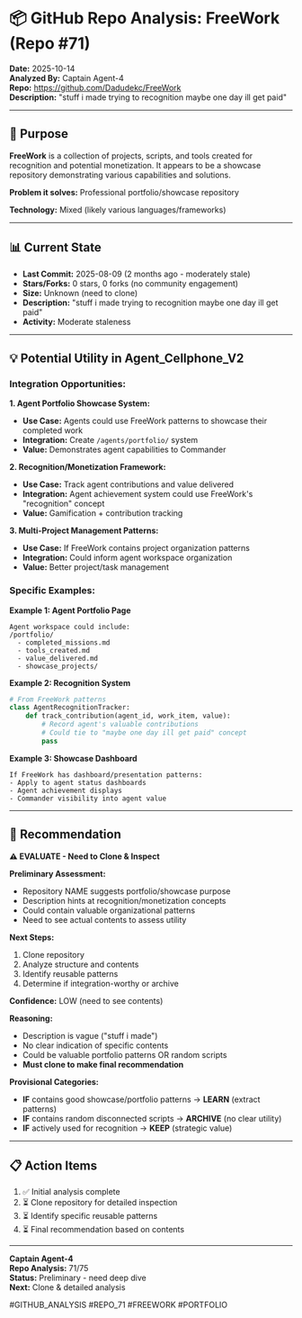 # 📦 GitHub Repo Analysis: FreeWork (Repo #71)

**Date:** 2025-10-14  
**Analyzed By:** Captain Agent-4  
**Repo:** https://github.com/Dadudekc/FreeWork  
**Description:** "stuff i made trying to recognition maybe one day ill get paid"

---

## 🎯 Purpose

**FreeWork** is a collection of projects, scripts, and tools created for recognition and potential monetization. It appears to be a showcase repository demonstrating various capabilities and solutions.

**Problem it solves:** Professional portfolio/showcase repository

**Technology:** Mixed (likely various languages/frameworks)

---

## 📊 Current State

- **Last Commit:** 2025-08-09 (2 months ago - moderately stale)
- **Stars/Forks:** 0 stars, 0 forks (no community engagement)
- **Size:** Unknown (need to clone)
- **Description:** "stuff i made trying to recognition maybe one day ill get paid"
- **Activity:** Moderate staleness

---

## 💡 Potential Utility in Agent_Cellphone_V2

### Integration Opportunities:

**1. Agent Portfolio Showcase System:**
- **Use Case:** Agents could use FreeWork patterns to showcase their completed work
- **Integration:** Create `/agents/portfolio/` system
- **Value:** Demonstrates agent capabilities to Commander

**2. Recognition/Monetization Framework:**
- **Use Case:** Track agent contributions and value delivered
- **Integration:** Agent achievement system could use FreeWork's "recognition" concept
- **Value:** Gamification + contribution tracking

**3. Multi-Project Management Patterns:**
- **Use Case:** If FreeWork contains project organization patterns
- **Integration:** Could inform agent workspace organization
- **Value:** Better project/task management

### Specific Examples:

**Example 1: Agent Portfolio Page**
```
Agent workspace could include:
/portfolio/
  - completed_missions.md
  - tools_created.md
  - value_delivered.md
  - showcase_projects/
```

**Example 2: Recognition System**
```python
# From FreeWork patterns
class AgentRecognitionTracker:
    def track_contribution(agent_id, work_item, value):
        # Record agent's valuable contributions
        # Could tie to "maybe one day ill get paid" concept
        pass
```

**Example 3: Showcase Dashboard**
```
If FreeWork has dashboard/presentation patterns:
- Apply to agent status dashboards
- Agent achievement displays
- Commander visibility into agent value
```

---

## 🎯 Recommendation

**⚠️ EVALUATE - Need to Clone & Inspect**

**Preliminary Assessment:**
- Repository NAME suggests portfolio/showcase purpose
- Description hints at recognition/monetization concepts
- Could contain valuable organizational patterns
- Need to see actual contents to assess utility

**Next Steps:**
1. Clone repository
2. Analyze structure and contents
3. Identify reusable patterns
4. Determine if integration-worthy or archive

**Confidence:** LOW (need to see contents)

**Reasoning:**
- Description is vague ("stuff i made")
- No clear indication of specific contents
- Could be valuable portfolio patterns OR random scripts
- **Must clone to make final recommendation**

**Provisional Categories:**
- **IF** contains good showcase/portfolio patterns → **LEARN** (extract patterns)
- **IF** contains random disconnected scripts → **ARCHIVE** (no clear utility)
- **IF** actively used for recognition → **KEEP** (strategic value)

---

## 📋 Action Items

1. ✅ Initial analysis complete
2. ⏳ Clone repository for detailed inspection
3. ⏳ Identify specific reusable patterns
4. ⏳ Final recommendation based on contents

---

**Captain Agent-4**  
**Repo Analysis:** 71/75  
**Status:** Preliminary - need deep dive  
**Next:** Clone & detailed analysis

#GITHUB_ANALYSIS #REPO_71 #FREEWORK #PORTFOLIO

